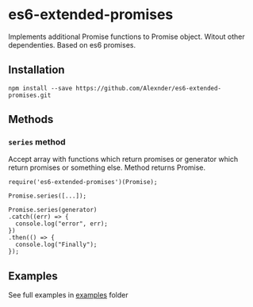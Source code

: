 # es6-extended-promises
Implements additional Promise functions to Promise object. Witout other dependenties. Based on es6 promises.

## Installation

`npm install --save https://github.com/Alexnder/es6-extended-promises.git`

## Methods
### `series` method
Accept array with functions which return promises or generator which return promises or something else.
Method returns Promise.

```
require('es6-extended-promises')(Promise);

Promise.series([...]);

Promise.series(generator)
.catch((err) => {
  console.log("error", err);
})
.then(() => {
  console.log("Finally");
});
```

## Examples
See full examples in [examples](examples) folder